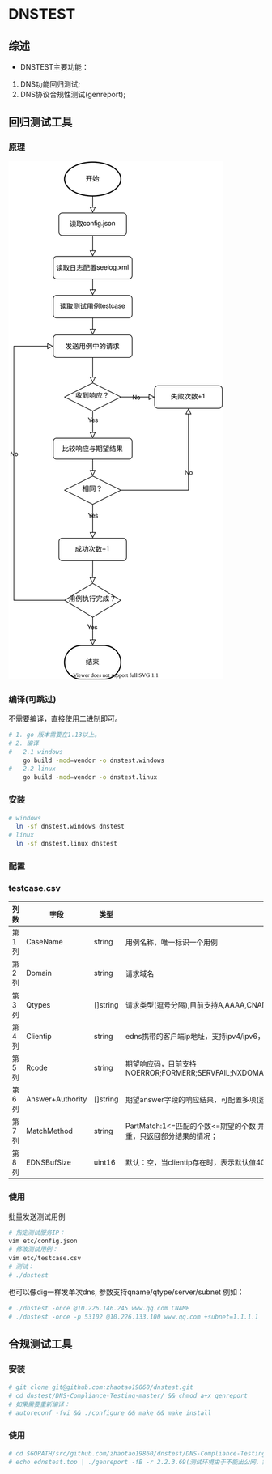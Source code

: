 # DNSTEST

## 综述

* DNSTEST主要功能：

1. DNS功能回归测试;
2. DNS协议合规性测试(genreport);

## 回归测试工具

### 原理
![流程图](./doc/流程图.svg)

### 编译(可跳过)
不需要编译，直接使用二进制即可。
```bash
# 1. go 版本需要在1.13以上。
# 2. 编译
#   2.1 windows
    go build -mod=vendor -o dnstest.windows
#   2.2 linux
    go build -mod=vendor -o dnstest.linux
```

### 安装
```bash
# windows
  ln -sf dnstest.windows dnstest 
# linux
  ln -sf dnstest.linux dnstest 
```

### 配置

### testcase.csv

| 列数  | 字段        | 类型     | 说明                                                         |
| ----- | ----------- | -------- | ------------------------------------------------------------ |
| 第1列 | CaseName    | string   | 用例名称，唯一标识一个用例                                   |
| 第2列 | Domain      | string   | 请求域名                                                     |
| 第3列 | Qtypes      | []string | 请求类型(逗号分隔),目前支持A,AAAA,CNAME,NS,MX,PTR,CAA,SRV,TXT,SOA,ANY |
| 第4列 | Clientip    | string   | edns携带的客户端ip地址，支持ipv4/ipv6，支持加掩码            |
| 第5列 | Rcode       | string   | 期望响应码，目前支持NOERROR;FORMERR;SERVFAIL;NXDOMAIN;NOTIMPL;REFUSED;YXDOMAIN;YXRRSET;NXRRSET;NOTAUTH;NOTZONE;BADSIG;BADKEY;BADTIME;BADMODE;BADNAME;BADALG;BADTRUNC;BADCOOKIE |
| 第6列 | Answer+Authority | []string | 期望answer字段的响应结果，可配置多项(逗号分隔)；格式参考rfc1035; <domain> [<ttl>] [<class>] <type> <rrdata> |
| 第7列 | MatchMethod | string   | PartMatch:1<=匹配的个数<=期望的个数 并且 匹配的个数 = 响应的个数 则返回正确; AllMatch:全部匹配返回正确；具体数字：表示应返回的响应的个数(默认：-1，表示不指定)；这个参数主要针对A记录会配置权重，只返回部分结果的情况； |
| 第8列 | EDNSBufSize | uint16   | 默认：空，当clientip存在时，表示默认值4096；当clientip不存在时，表示不携带edns选项 |

### 使用

批量发送测试用例
```bash
# 指定测试服务IP：
vim etc/config.json
# 修改测试用例：
vim etc/testcase.csv
# 测试：
# ./dnstest
```

也可以像dig一样发单次dns, 参数支持qname/qtype/server/subnet
例如：
```bash
# ./dnstest -once @10.226.146.245 www.qq.com CNAME
# ./dnstest -once -p 53102 @10.226.133.100 www.qq.com +subnet=1.1.1.1
```

## 合规测试工具

### 安装

```bash
# git clone git@github.com:zhaotao19860/dnstest.git
# cd dnstest/DNS-Compliance-Testing-master/ && chmod a+x genreport
# 如果需要重新编译：
# autoreconf -fvi && ./configure && make && make install
```

### 使用

```bash
# cd $GOPATH/src/github.com/zhaotao19860/dnstest/DNS-Compliance-Testing-master
# echo ednstest.top | ./genreport -fB -r 2.2.3.69(测试环境由于不能出公网，需要修改测试域名的ns，指向测试的授权服务器地址)
```
      


